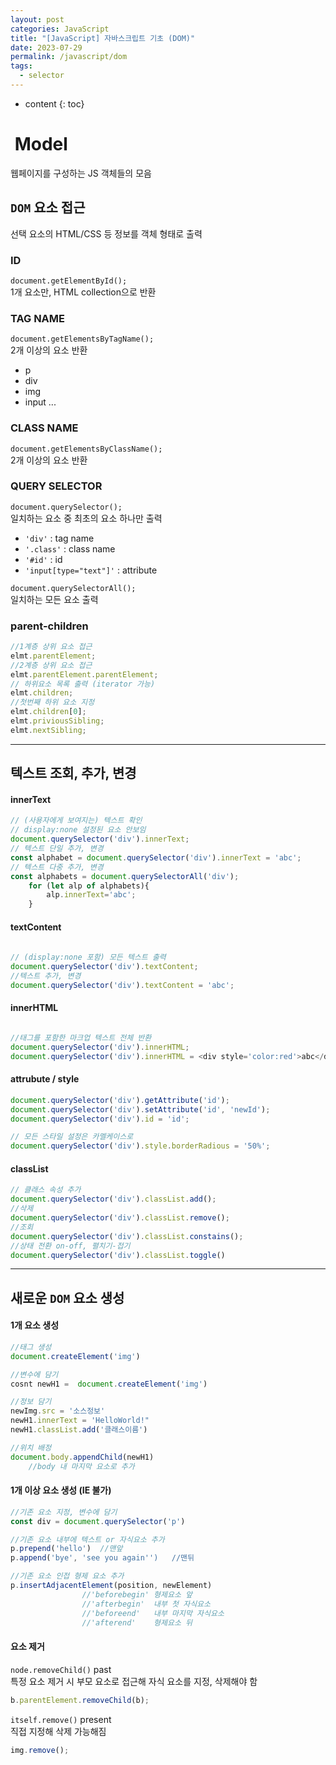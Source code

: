 ```yaml
---
layout: post
categories: JavaScript
title: "[JavaScript] 자바스크립트 기초 (DOM)"
date: 2023-07-29
permalink: /javascript/dom
tags:
  - selector
---
```

* content
{: toc}



#  Model

웹페이지를 구성하는 JS 객체들의 모음

## `DOM` 요소 접근

선택 요소의 HTML/CSS 등 정보를 객체 형태로 출력

### ID

`document.getElementById();`  
1개 요소만, HTML collection으로 반환

### TAG NAME

`document.getElementsByTagName();`  
2개 이상의 요소 반환

- p
- div
- img
- input ...

### CLASS NAME

`document.getElementsByClassName();`  
2개 이상의 요소 반환

### QUERY SELECTOR

`document.querySelector();`  
일치하는 요소 중 최초의 요소 하나만 출력

- `'div'` : tag name
- `'.class'` : class name
- `'#id'` : id
- `'input[type="text"]'` : attribute

`document.querySelectorAll();`  
일치하는 모든 요소 출력

### parent-children

```js
//1계층 상위 요소 접근
elmt.parentElement;
//2계층 상위 요소 접근
elmt.parentElement.parentElement; 
// 하위요소 목록 출력 (iterator 가능)
elmt.children;
//첫번째 하위 요소 지정
elmt.children[0];
elmt.priviousSibling;
elmt.nextSibling;
```

  

---

## 텍스트 조회, 추가, 변경

#### innerText

```js
// (사용자에게 보여지는) 텍스트 확인
// display:none 설정된 요소 안보임
document.querySelector('div').innerText;
// 텍스트 단일 추가, 변경
const alphabet = document.querySelector('div').innerText = 'abc';
// 텍스트 다중 추가, 변경
const alphabets = document.querySelectorAll('div');
	for (let alp of alphabets){
		alp.innerText='abc';  
	}
```

  

#### textContent

```js
  
// (display:none 포함) 모든 텍스트 출력 
document.querySelector('div').textContent;
//텍스트 추가, 변경
document.querySelector('div').textContent = 'abc';
```

  

#### innerHTML

```js

//태그를 포함한 마크업 텍스트 전체 반환
document.querySelector('div').innerHTML;
document.querySelector('div').innerHTML = <div style='color:red'>abc</div>;
```

  

#### attrubute / style

```js
document.querySelector('div').getAttribute('id');
document.querySelector('div').setAttribute('id', 'newId');
document.querySelector('div').id = 'id';

// 모든 스타일 설정은 카멜케이스로
document.querySelector('div').style.borderRadious = '50%';
```

  

#### classList

```js
// 클래스 속성 추가
document.querySelector('div').classList.add();
//삭제
document.querySelector('div').classList.remove();
//조회
document.querySelector('div').classList.constains();
//상태 전환 on-off, 펼치기-접기
document.querySelector('div').classList.toggle() 
```

  

---

## 새로운 `DOM` 요소 생성

#### 1개 요소 생성

```js
//태그 생성
document.createElement('img')

//변수에 담기
cosnt newH1 =  document.createElement('img')

//정보 담기
newImg.src = '소스정보'
newH1.innerText = 'HelloWorld!"
newH1.classList.add('클래스이름')

//위치 배정 
document.body.appendChild(newH1)
	//body 내 마지막 요소로 추가
```

  

#### 1개 이상 요소 생성 (IE 불가)

```js
//기존 요소 지정, 변수에 담기
const div = document.querySelector('p')

//기존 요소 내부에 텍스트 or 자식요소 추가
p.prepend('hello') 	//맨앞
p.append('bye', 'see you again'')	//맨뒤

//기존 요소 인접 형제 요소 추가         
p.insertAdjacentElement(position, newElement)
				//'beforebegin'	형제요소 앞
				//'afterbegin'	내부 첫 자식요소
				//'beforeend'	내부 마지막 자식요소
				//'afterend'	형제요소 뒤
```

#### 요소 제거

`node.removeChild()` past  
특정 요소 제거 시 부모 요소로 접근해 자식 요소를 지정, 삭제해야 함

```js
b.parentElement.removeChild(b);
```

`itself.remove()` present  
직접 지정해 삭제 가능해짐

```js
img.remove();
```
